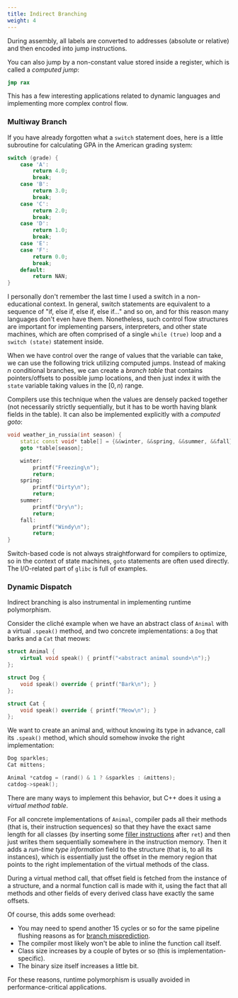 ```yaml
---
title: Indirect Branching
weight: 4
---
```


During assembly, all labels are converted to addresses (absolute or relative) and then encoded into jump instructions.

You can also jump by a non-constant value stored inside a register, which is called a *computed jump*:

```nasm
jmp rax
```

This has a few interesting applications related to dynamic languages and implementing more complex control flow.

### Multiway Branch

If you have already forgotten what a `switch` statement does, here is a little subroutine for calculating GPA in the American grading system:

```cpp
switch (grade) {
    case 'A':
        return 4.0;
        break;
    case 'B':
        return 3.0;
        break;
    case 'C':
        return 2.0;
        break;
    case 'D':
        return 1.0;
        break;
    case 'E':
    case 'F':
        return 0.0;
        break;
    default:
        return NAN;
}
```

I personally don't remember the last time I used a switch in a non-educational context. In general, switch statements are equivalent to a sequence of "if, else if, else if, else if…" and so on, and for this reason many languages don't even have them. Nonetheless, such control flow structures are important for implementing parsers, interpreters, and other state machines, which are often comprised of a single `while (true)` loop and a `switch (state)` statement inside.

When we have control over the range of values that the variable can take, we can use the following trick utilizing computed jumps. Instead of making $n$ conditional branches, we can create a *branch table* that contains pointers/offsets to possible jump locations, and then just index it with the `state` variable taking values in the $[0, n)$ range.

Compilers use this technique when the values are densely packed together (not necessarily strictly sequentially, but it has to be worth having blank fields in the table). It can also be implemented explicitly with a *computed goto*:

```cpp
void weather_in_russia(int season) {
    static const void* table[] = {&&winter, &&spring, &&summer, &&fall};
    goto *table[season];

    winter:
        printf("Freezing\n");
        return;
    spring:
        printf("Dirty\n");
        return;
    summer:
        printf("Dry\n");
        return;
    fall:
        printf("Windy\n");
        return;
}
```

Switch-based code is not always straightforward for compilers to optimize, so in the context of state machines, `goto` statements are often used directly. The I/O-related part of `glibc` is full of examples.

### Dynamic Dispatch

Indirect branching is also instrumental in implementing runtime polymorphism.

Consider the cliché example when we have an abstract class of `Animal` with a virtual `.speak()` method, and two concrete implementations: a `Dog` that barks and a `Cat` that meows:

```cpp
struct Animal {
    virtual void speak() { printf("<abstract animal sound>\n");}
};

struct Dog {
    void speak() override { printf("Bark\n"); }
};

struct Cat {
    void speak() override { printf("Meow\n"); }
};
```

We want to create an animal and, without knowing its type in advance, call its `.speak()` method, which should somehow invoke the right implementation:

```cpp
Dog sparkles;
Cat mittens;

Animal *catdog = (rand() & 1 ? &sparkles : &mittens);
catdog->speak();
```

There are many ways to implement this behavior, but C++ does it using a *virtual method table*.

For all concrete implementations of `Animal`, compiler pads all their methods (that is, their instruction sequences) so that they have the exact same length for all classes (by inserting some [filler instructions](../layout) after `ret`) and then just writes them sequentially somewhere in the instruction memory. Then it adds a *run-time type information* field to the structure (that is, to all its instances), which is essentially just the offset in the memory region that points to the right implementation of the virtual methods of the class.

During a virtual method call, that offset field is fetched from the instance of a structure, and a normal function call is made with it, using the fact that all methods and other fields of every derived class have exactly the same offsets.

Of course, this adds some overhead:

- You may need to spend another 15 cycles or so for the same pipeline flushing reasons as for [branch misprediction](../pipelining).
- The compiler most likely won't be able to inline the function call itself.
- Class size increases by a couple of bytes or so (this is implementation-specific).
- The binary size itself increases a little bit.

For these reasons, runtime polymorphism is usually avoided in performance-critical applications.
